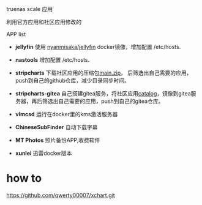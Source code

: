 truenas scale 应用

利用官方应用和社区应用修改的

APP list

- **jellyfin** 使用 [nyanmisaka/jellyfin](https://hub.docker.com/r/nyanmisaka/jellyfin) docker镜像，增加配置 /etc/hosts.
  
- **nastools** 增加配置 /etc/hosts.
  
- **stripcharts** 下载社区应用的压缩包[main.zip](https://github.com/truecharts/catalog/archive/refs/heads/main.zip)， 后筛选出自己需要的应用，push到自己的github仓库，减少目录同步时间。
  
- **stripcharts-gitea** 自己搭建gitea服务，将社区应用[catalog](https://github.com/truecharts/catalog.git)，镜像到gitea服务器，再后筛选出自己需要的应用，push到自己的gitea仓库。
  
- **vlmcsd** 运行在docker里的kms激活服务器
  
- **ChineseSubFinder** 自动下载字幕
  
- **MT Photos** 照片备份APP,收费软件
  
- **xunlei** 迅雷docker版本
  

# how to

<https://github.com/qwerty00007/xchart.git>